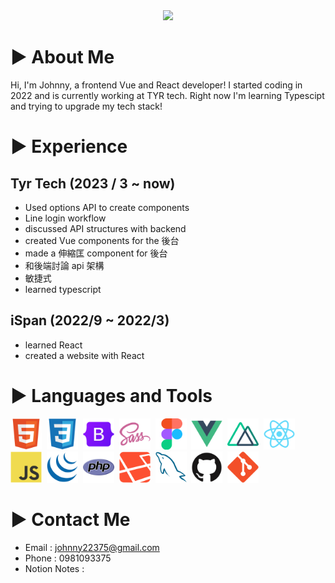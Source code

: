 <div align="center" border="none">
 <img src="https://media.giphy.com/media/2IudUHdI075HL02Pkk/giphy.gif">
</div>

 
# ► About Me
Hi, I'm Johnny, a frontend Vue and React developer! I started coding in 2022 and is currently working at TYR tech.
  Right now I'm learning Typescipt and trying to upgrade my tech stack!
# ► Experience
## Tyr Tech (2023 / 3 ~ now)
 - Used options API to create components
 - Line login workflow
 - discussed API structures with backend
 - created Vue components for the 後台
 - made a 伸縮匡 component for 後台
 - 和後端討論 api 架構
 - 敏捷式
 - learned typescript
## iSpan (2022/9 ~ 2022/3)
 - learned React
 - created a website with React

# ► Languages and Tools
<div>
  <img src="https://github.com/devicons/devicon/blob/master/icons/html5/html5-original.svg"
            title="HTML5" alt="HTML" width="50" height="50" />&nbsp;       
    <img src="https://github.com/devicons/devicon/blob/master/icons/css3/css3-original.svg"
            title="CSS3" alt="CSS" width="50" height="50" />&nbsp;
    <img src="https://github.com/devicons/devicon/blob/master/icons/bootstrap/bootstrap-original.svg"
            title="Bootstrap" alt="Bootstrap" width="50" height="50" />&nbsp;
    <img src="https://github.com/devicons/devicon/blob/master/icons/sass/sass-original.svg"
          title="SCSS" alt="SCSS" width="50" height="50" />&nbsp;
    <img src="https://github.com/devicons/devicon/blob/master/icons/figma/figma-original.svg"
            title="Figma" alt="Figma" width="50" height="50" />&nbsp;
  <img src="https://github.com/devicons/devicon/blob/master/icons/vuejs/vuejs-original.svg"
          title="vue" alt="vue" width="50" height="50" />&nbsp;
   <img src="https://github.com/devicons/devicon/blob/master/icons/nuxtjs/nuxtjs-original.svg"
          title="nuxt" alt="nuxt" width="50" height="50" />&nbsp;
    <img src="https://github.com/devicons/devicon/blob/master/icons/react/react-original.svg"
          title="react" alt="react" width="50" height="50" />&nbsp;
    <img src="https://github.com/devicons/devicon/blob/master/icons/javascript/javascript-original.svg"
          title="JavaScript" alt="JavaScript" width="50" height="50" />&nbsp;
    <img src="https://github.com/devicons/devicon/blob/master/icons/jquery/jquery-original.svg"
          title="jquery" alt="jquery" width="50" height="50" />&nbsp;
     <img src="https://github.com/devicons/devicon/blob/master/icons/php/php-original.svg"
          title="php" alt="php" width="50" height="50" />&nbsp;
    <img src="https://github.com/devicons/devicon/blob/master/icons/laravel/laravel-plain.svg"
          title="laravel" alt="laravel" width="50" height="50" />&nbsp;
    <img src="https://github.com/devicons/devicon/blob/master/icons/mysql/mysql-original.svg"
          title="mysql" alt="mysql" width="50" height="50" />&nbsp;
    <img src="https://github.com/devicons/devicon/blob/master/icons/github/github-original.svg"
          title="github" alt="github" width="50" height="50" />&nbsp;
    <img src="https://github.com/devicons/devicon/blob/master/icons/git/git-original.svg"
          title="Git" **alt="Git" width="50" height="50" />
 </div>
 
# ► Contact Me
- Email : johnny22375@gmail.com
- Phone : 0981093375
- Notion Notes : 



